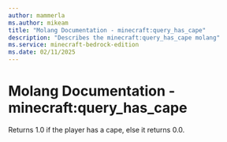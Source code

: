 ```yaml
---
author: mammerla
ms.author: mikeam
title: "Molang Documentation - minecraft:query_has_cape"
description: "Describes the minecraft:query_has_cape molang"
ms.service: minecraft-bedrock-edition
ms.date: 02/11/2025 
---
```


# Molang Documentation - minecraft:query_has_cape

Returns 1.0 if the player has a cape, else it returns 0.0.

